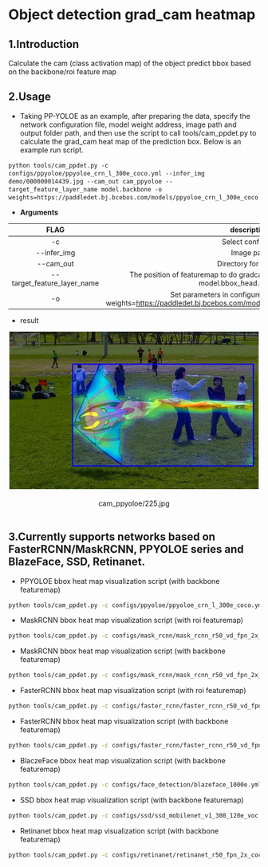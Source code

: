 # Object detection grad_cam heatmap

## 1.Introduction
Calculate the cam (class activation map) of the object predict bbox based on the backbone/roi feature map

## 2.Usage
* Taking PP-YOLOE as an example, after preparing the data, specify the network configuration file, model weight address, image path and output folder path, and then use the script to call tools/cam_ppdet.py to calculate the grad_cam heat map of the prediction box. Below is an example run script.
```shell
python tools/cam_ppdet.py -c configs/ppyoloe/ppyoloe_crn_l_300e_coco.yml --infer_img demo/000000014439.jpg --cam_out cam_ppyoloe --target_feature_layer_name model.backbone -o weights=https://paddledet.bj.bcebos.com/models/ppyoloe_crn_l_300e_coco.pdparams
```

* **Arguments**

|         FLAG             |                                                            description                                                            |
| :----------------------: |:---------------------------------------------------------------------------------------------------------------------------------:|
|          -c              |                                                        Select config file                                                         |
|          --infer_img              |                                                            Image path                                                             |
|          --cam_out              |                                                       Directory for output                                                        |
|          --target_feature_layer_name              |        The position of featuremap to do gradcam, for example:model.backbone, model.bbox_head.roi_extractor        |
|          -o              | Set parameters in configure file, for example: -o weights=https://paddledet.bj.bcebos.com/models/ppyoloe_crn_l_300e_coco.pdparams |

* result

<center>
<img src="../images/grad_cam_ppyoloe_demo.jpg" width="500" >
</center>
<br><center>cam_ppyoloe/225.jpg</center></br>


## 3.Currently supports networks based on FasterRCNN/MaskRCNN, PPYOLOE series and BlazeFace, SSD, Retinanet.
* PPYOLOE bbox heat map visualization script (with backbone featuremap)
```bash
python tools/cam_ppdet.py -c configs/ppyoloe/ppyoloe_crn_l_300e_coco.yml --infer_img demo/000000014439.jpg --cam_out cam_ppyoloe -o weights=https://paddledet.bj.bcebos.com/models/ppyoloe_crn_l_300e_coco.pdparams
```

* MaskRCNN bbox heat map visualization script (with roi featuremap)
```bash
python tools/cam_ppdet.py -c configs/mask_rcnn/mask_rcnn_r50_vd_fpn_2x_coco.yml --infer_img demo/000000014439.jpg  --cam_out cam_mask_rcnn_roi --target_feature_layer_name model.bbox_head.roi_extractor -o weights=https://paddledet.bj.bcebos.com/models/mask_rcnn_r50_vd_fpn_2x_coco.pdparams
```

* MaskRCNN bbox heat map visualization script (with backbone featuremap)
```bash
python tools/cam_ppdet.py -c configs/mask_rcnn/mask_rcnn_r50_vd_fpn_2x_coco.yml --infer_img demo/000000014439.jpg  --cam_out cam_mask_rcnn_backbone --target_feature_layer_name model.backbone -o weights=https://paddledet.bj.bcebos.com/models/mask_rcnn_r50_vd_fpn_2x_coco.pdparams
```

* FasterRCNN bbox heat map visualization script (with roi featuremap)
```bash
python tools/cam_ppdet.py -c configs/faster_rcnn/faster_rcnn_r50_vd_fpn_2x_coco.yml --infer_img demo/000000014439.jpg  --cam_out cam_faster_rcnn_roi --target_feature_layer_name model.bbox_head.roi_extractor -o weights=https://paddledet.bj.bcebos.com/models/faster_rcnn_r50_vd_fpn_ssld_2x_coco.pdparams
```

* FasterRCNN bbox heat map visualization script (with backbone featuremap)
```bash
python tools/cam_ppdet.py -c configs/faster_rcnn/faster_rcnn_r50_vd_fpn_2x_coco.yml --infer_img demo/000000014439.jpg  --cam_out cam_faster_rcnn_backbone --target_feature_layer_name model.backbone -o weights=https://paddledet.bj.bcebos.com/models/faster_rcnn_r50_vd_fpn_ssld_2x_coco.pdparams
```

* BlaczeFace bbox heat map visualization script (with backbone featuremap)
```bash
python tools/cam_ppdet.py -c configs/face_detection/blazeface_1000e.yml --infer_img demo/hrnet_demo.jpg --cam_out cam_blazeface --target_feature_layer_name model.backbone -o weights=https://paddledet.bj.bcebos.com/models/blazeface_1000e.pdparams
```

* SSD bbox heat map visualization script (with backbone featuremap)
```bash
python tools/cam_ppdet.py -c configs/ssd/ssd_mobilenet_v1_300_120e_voc.yml --infer_img demo/000000014439.jpg --cam_out cam_ssd --target_feature_layer_name model.backbone -o weights=https://paddledet.bj.bcebos.com/models/ssd_mobilenet_v1_300_120e_voc.pdparams
```

* Retinanet bbox heat map visualization script (with backbone featuremap)
```bash
python tools/cam_ppdet.py -c configs/retinanet/retinanet_r50_fpn_2x_coco.yml --infer_img demo/000000014439.jpg --cam_out cam_retinanet --target_feature_layer_name model.backbone -o weights=https://bj.bcebos.com/v1/paddledet/models/retinanet_r50_fpn_2x_coco.pdparams
```


